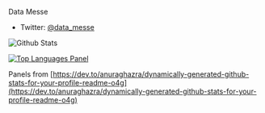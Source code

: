 Data Messe

* Twitter: [@data_messe](https://twitter.com/data_messe/)

![Github Stats](https://github-readme-stats.vercel.app/api?username=datamesse)

[![Top Languages Panel](https://github-readme-stats.vercel.app/api/top-langs/?username=datamesse)](https://github.com/datamesse/github-readme-stats)

Panels from [https://dev.to/anuraghazra/dynamically-generated-github-stats-for-your-profile-readme-o4g](https://dev.to/anuraghazra/dynamically-generated-github-stats-for-your-profile-readme-o4g)
